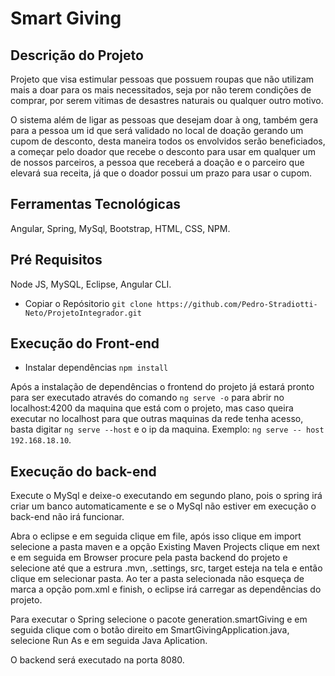 # Smart Giving 

## Descrição do Projeto

Projeto que visa estimular pessoas que possuem roupas que não utilizam mais a doar para os mais necessitados, seja por não terem condições de comprar, por serem vitimas de desastres naturais ou qualquer outro motivo.

O sistema além de ligar as pessoas que desejam doar à ong, também gera para a pessoa um id que será validado no local de doação gerando um  cupom de desconto, desta maneira todos os envolvidos serão beneficiados, a começar pelo doador que recebe o desconto para usar em qualquer um de nossos parceiros, a pessoa que receberá a doação e o parceiro que elevará sua receita, já que o doador possui um prazo para usar o cupom.

## Ferramentas Tecnológicas
Angular, Spring, MySql, Bootstrap, HTML, CSS, NPM.

## Pré Requisitos
Node JS, MySQL, Eclipse, Angular CLI.

* Copiar o Repósitorio
`git clone https://github.com/Pedro-Stradiotti-Neto/ProjetoIntegrador.git`

## Execução do Front-end

* Instalar dependências
`npm install`

Após a instalação de dependências o frontend do projeto já estará pronto para ser executado através do comando `ng serve -o` para abrir no localhost:4200 da maquina que está com o projeto, mas caso queira executar no localhost para que outras maquinas da rede tenha acesso, basta digitar `ng serve --host` e o ip da maquina.
Exemplo: `ng serve -- host 192.168.18.10`.

## Execução do back-end
Execute o MySql e deixe-o executando em segundo plano, pois o spring irá criar um banco automaticamente e se o MySql não estiver em execução o back-end não irá funcionar.

Abra o eclipse e em seguida clique em file, após isso clique em import selecione a pasta maven e a opção Existing Maven Projects clique em next e em seguida em Browser procure pela pasta backend do projeto e selecione até que a estrura .mvn, .settings, src, target esteja na tela e então clique em selecionar pasta.
Ao ter a pasta selecionada não esqueça de marca a opção pom.xml e finish, o eclipse irá carregar as dependências do projeto.

Para executar o Spring selecione o pacote generation.smartGiving e em seguida clique com o botão direito em SmartGivingApplication.java, selecione Run As e em seguida Java Aplication.

O backend será executado na porta 8080.


















